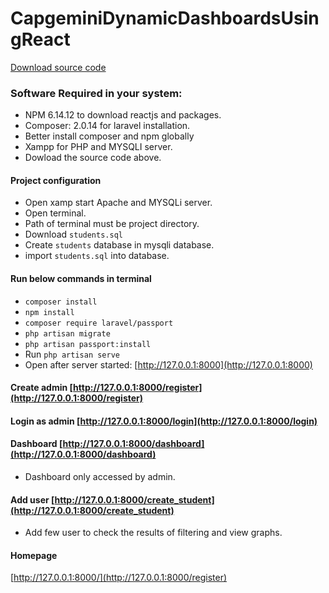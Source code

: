 # CapgeminiDynamicDashboardsUsingReact
[Download source code](https://drive.google.com/file/d/1FHz_qWtpgCM8gTQcgWZe5zso9iDge7K1/view?usp=sharing)

### Software Required in your system:
* NPM 6.14.12 to download reactjs and packages.
* Composer: 2.0.14 for laravel installation.
* Better install composer and npm globally
* Xampp for PHP and MYSQLI server.
* Dowload the source code above.

#### Project configuration
* Open xamp start Apache and MYSQLi server.
* Open terminal.
* Path of terminal must be project directory.
* Download ```students.sql``` 
* Create ```students``` database in mysqli database.
* import ```students.sql``` into database.

#### Run below commands in terminal
* ``` composer install ```
* ``` npm install ```
* ``` composer require laravel/passport ```
* ``` php artisan migrate ```
* ``` php artisan passport:install ```
* Run ``` php artisan serve ```
* Open after server started:  [http://127.0.0.1:8000](http://127.0.0.1:8000)

#### Create admin [http://127.0.0.1:8000/register](http://127.0.0.1:8000/register)

#### Login as admin [http://127.0.0.1:8000/login](http://127.0.0.1:8000/login)

#### Dashboard [http://127.0.0.1:8000/dashboard](http://127.0.0.1:8000/dashboard)
* Dashboard only accessed by admin.

#### Add user [http://127.0.0.1:8000/create_student](http://127.0.0.1:8000/create_student)
* Add few user to check the results of filtering and view graphs.

#### Homepage
[http://127.0.0.1:8000/](http://127.0.0.1:8000/register)
